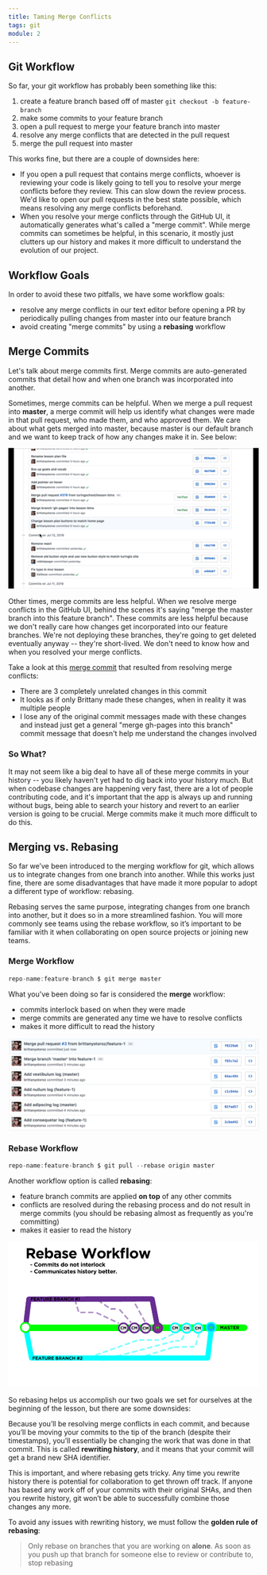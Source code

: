 ```yaml
---
title: Taming Merge Conflicts
tags: git
module: 2
---
```



## Git Workflow

So far, your git workflow has probably been something like this:

1. create a feature branch based off of master `git checkout -b feature-branch`
2. make some commits to your feature branch
3. open a pull request to merge your feature branch into master
4. resolve any merge conflicts that are detected in the pull request
5. merge the pull request into master

This works fine, but there are a couple of downsides here:

* If you open a pull request that contains merge conflicts, whoever is reviewing your code is likely going to tell you to resolve your merge conflicts before they review. This can slow down the review process. We'd like to open our pull requests in the best state possible, which means resolving any merge conflicts beforehand.
* When you resolve your merge conflicts through the GitHub UI, it automatically generates what's called a "merge commit". While merge commits can sometimes be helpful, in this scenario, it mostly just clutters up our history and makes it more difficult to understand the evolution of our project.

## Workflow Goals

In order to avoid these two pitfalls, we have some workflow goals:

* resolve any merge conflicts in our text editor before opening a PR by periodically pulling changes from master into our feature branch
* avoid creating "merge commits" by using a **rebasing** workflow


## Merge Commits

Let's talk about merge commits first. Merge commits are auto-generated commits that detail how and when one branch was incorporated into another.

Sometimes, merge commits can be helpful. When we merge a pull request into **master**, a merge commit will help us identify what changes were made in that pull request, who made them, and who approved them. We care about what gets merged into master, because master is our default branch and we want to keep track of how any changes make it in. See below:

![merge-commit][merge-commit]

[merge-commit]: /assets/images/lessons/merge-rebase/pr-merge-commit.gif


Other times, merge commits are less helpful. When we resolve merge conflicts in the GitHub UI, behind the scenes it's saying "merge the master branch into this feature branch".  These commits are less helpful because we don't really care how changes get incorporated into our feature branches. We're not deploying these branches, they're going to get deleted eventually anyway -- they're short-lived. We don't need to know how and when you resolved your merge conflicts.

Take a look at this [merge commit](https://github.com/turingschool/front-end-curriculum/commit/36cb41bb827c729de6b0ac0a14073e5af111c2cc) that resulted from resolving merge conflicts:
* There are 3 completely unrelated changes in this commit
* It looks as if only Brittany made these changes, when in reality it was multiple people
* I lose any of the original commit messages made with these changes and instead just get a general "merge gh-pages into this branch" commit message that doesn't help me understand the changes involved

### So What?

It may not seem like a big deal to have all of these merge commits in your history -- you likely haven't yet had to dig back into your history much. But when codebase changes are happening very fast, there are a lot of people contributing code, and it's important that the app is always up and running without bugs, being able to search your history and revert to an earlier version is going to be crucial. Merge commits make it much more difficult to do this.


## Merging vs. Rebasing

So far we’ve been introduced to the merging workflow for git, which allows us to integrate changes from one branch into another. While this works just fine, there are some disadvantages that have made it more popular to adopt a different type of workflow: rebasing.

Rebasing serves the same purpose, integrating changes from one branch into another, but it does so in a more streamlined fashion. You will more commonly see teams using the rebase workflow, so it’s important to be familiar with it when collaborating on open source projects or joining new teams.

### Merge Workflow

```js
repo-name:feature-branch $ git merge master
```

What you've been doing so far is considered the **merge** workflow:

* commits interlock based on when they were made
* merge commits are generated any time we have to resolve conflicts
* makes it more difficult to read the history

![merge-vs-rebase][merge-vs-rebase]

[merge-vs-rebase]: /assets/images/lessons/merge-rebase/merge-vs-rebase.png


### Rebase Workflow

```js
repo-name:feature-branch $ git pull --rebase origin master
```

Another workflow option is called **rebasing**:

* feature branch commits are applied **on top** of any other commits
* conflicts are resolved during the rebasing process and do not result in merge commits (you should be rebasing almost as frequently as you're committing)
* makes it easier to read the history

![rebase-workflow][rebase-workflow]

[rebase-workflow]: /assets/images/lessons/merge-rebase/rebase-workflow.png


So rebasing helps us accomplish our two goals we set for ourselves at the beginning of the lesson, but there are some downsides:

Because you’ll be resolving merge conflicts in each commit, and because you’ll be moving your commits to the tip of the branch (despite their timestamps), you’ll essentially be changing the work that was done in that commit. This is called **rewriting history**, and it means that your commit will get a brand new SHA identifier.

This is important, and where rebasing gets tricky. Any time you rewrite history there is potential for collaboration to get thrown off track. If anyone has based any work off of your commits with their original SHAs, and then you rewrite history, git won’t be able to successfully combine those changes any more.

To avoid any issues with rewriting history, we must follow the **golden rule of rebasing**:

> Only rebase on branches that you are working on **alone**. As soon as you push up that branch for someone else to review or contribute to, stop rebasing